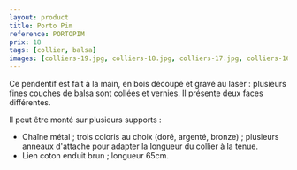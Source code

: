 ```yaml
---
layout: product
title: Porto Pim
reference: PORTOPIM
prix: 18
tags: [collier, balsa]
images: [colliers-19.jpg, colliers-18.jpg, colliers-17.jpg, colliers-16.jpg]
---
```

Ce pendentif est fait à la main, en bois découpé et gravé au laser : plusieurs fines couches de balsa sont collées et vernies. Il présente deux faces différentes.

Il peut être monté sur plusieurs supports :

- Chaîne métal ; trois coloris au choix (doré, argenté, bronze) ; plusieurs anneaux d'attache pour adapter la longueur du collier à la tenue. 
- Lien coton enduit brun ; longueur 65cm.
